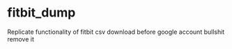 # fitbit_dump
Replicate functionality of fitbit csv download before google account bullshit remove it
